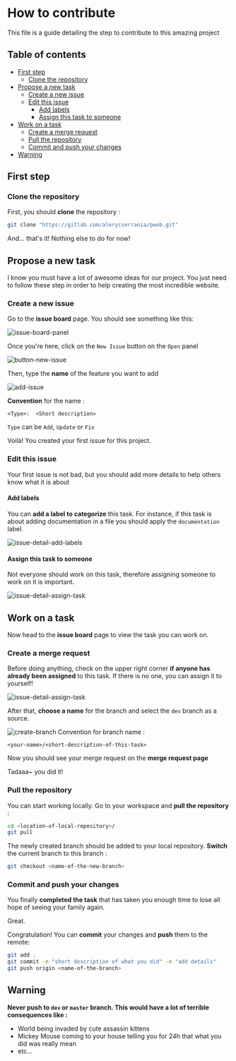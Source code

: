 How to contribute
=================

This file is a guide detailing the step to contribute to this amazing project

## Table of contents
- [First step](#first-step)
  - [Clone the repository](#clone-repo)
- [Propose a new task](#propose-task)
  - [Create a new issue](#create-issue)
  - [Edit this issue](#edit-issue)
    - [Add labels](#add-label)
    - [Assign this task to someone](#assign-task)
- [Work on a task](#work-task)
    - [Create a merge request](#create-merge-request)
    - [Pull the repository](#pull-repo)
    - [Commit and push your changes](#push-changes)
- [Warning](#warning)

## <a id="first-step">First step</a>

### <a id="clone-repo">Clone the repository</a>

First, you should **clone** the repository :

```bash
git clone "https://gitlab.com/alerycserrania/pweb.git"
```

And... that's it! Nothing else to do for now!



## <a id="new-feature">Propose a new task</a>

I know you must have a lot of awesome ideas for our project. You just need to follow these step in order to help creating the most incredible website.

### <a id="create-issue">Create a new issue</a>

Go to the **issue board** page. You should see something like this:

![issue-board-panel](./img/issue-board-panel.png)

Once you're here, click on the `New Issue` button on the `Open` panel

![button-new-issue](./img/button-new-issue.png)

Then, type the **name** of the feature you want to add

![add-issue](./img/add-issue.png)

**Convention** for the name : 
```bnf
<Type>:  <Short description>
```
`Type` can be `Add`, `Update` or `Fix`

Voilà! You created your first issue for this project. 

### <a id="edit-issue">Edit this issue</a>

Your first issue is not bad, but you should add more details to help others know what it is about

#### <a id="add-labels">Add labels</a>

You can **add a label to categorize** this task. For instance, if this task is about adding documentation in a file you should apply the `documentation` label.

![issue-detail-add-labels](./img/issue-detail-add-labels.png)

#### <a id="assign-task">Assign this task to someone</a>

Not everyone should work on this task, therefore assigning someone to work on it is important.

![issue-detail-assign-task](./img/issue-detail-assign-task.png)

## <a id="work-task">Work on a task</a>

Now head to the **issue board** page to view the task you can work on.

### <a id="create-merge-request">Create a merge request</a>

Before doing anything, check on the upper right corner **if anyone has already been assigned** to this task. If there is no one, you can assign it to yourself! 

![issue-detail-assign-task](./img/issue-detail-assign-task.png)

After that, **choose a name** for the branch and select the `dev` branch as a source.

![create-branch](./img/create-branch.png)
Convention for branch name :

```bnf
<your-name>/<short-description-of-this-task>
```

Now you should see your merge request on the **merge request page**

Tadaaa~ you did it!

### <a id="pull-repo">Pull the repository</a>

You can start working locally. Go to your workspace and **pull the repository** :

```bash
cd <location-of-local-repository>/
git pull
```

The newly created branch should be added to your local repository. **Switch** the current branch to this branch :

```bash
git checkout <name-of-the-new-branch>
```

### <a id="push-changes">Commit and push your changes</a>

You finally **completed the task** that has taken you enough time to lose all hope of seeing your family again.

Great.

Congratulation! You can **commit** your changes and **push** them to the remote:

```bash
git add .
git commit -m "short description of what you did" -m "add details"
git push origin <name-of-the-branch>
```

## <a id="warning">Warning</a>

**Never push to `dev` or `master` branch. This would have a lot of terrible consequences like :**

  - World being invaded by cute assassin kittens
  - Mickey Mouse coming to your house telling you for 24h that what you did was really mean
  - etc...

